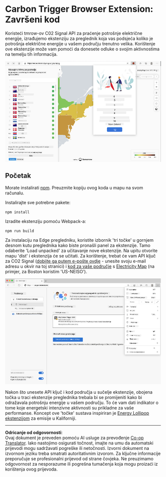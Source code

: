 <!--
CO_OP_TRANSLATOR_METADATA:
{
  "original_hash": "dd58ae1b7707034f055718c1b68bc8de",
  "translation_date": "2025-08-27T22:18:47+00:00",
  "source_file": "5-browser-extension/solution/translation/README.hi.md",
  "language_code": "hr"
}
-->
# Carbon Trigger Browser Extension: Završeni kod

Koristeći tmrow-ov C02 Signal API za praćenje potrošnje električne energije, izrađujemo ekstenziju za preglednik koja vas podsjeća koliko je potrošnja električne energije u vašem području trenutno velika. Korištenje ove ekstenzije može vam pomoći da donesete odluke o svojim aktivnostima na temelju tih informacija.

![Snimka ekstenzije](../../../../../translated_images/extension-screenshot.0e7f5bfa110e92e3875e1bc9405edd45a3d2e02963e48900adb91926a62a5807.hr.png)

## Početak

Morate instalirati [npm](https://npmjs.com). Preuzmite kopiju ovog koda u mapu na svom računalu.

Instalirajte sve potrebne pakete:

```
npm install
```

Izradite ekstenziju pomoću Webpack-a:

```
npm run build
```

Za instalaciju na Edge pregledniku, koristite izbornik 'tri točke' u gornjem desnom kutu preglednika kako biste pronašli panel za ekstenzije. Tamo odaberite 'Load unpacked' za učitavanje nove ekstenzije. Na upitu otvorite mapu 'dist' i ekstenzija će se učitati. Za korištenje, trebat će vam API ključ za CO2 Signal ([dobijte ga putem e-pošte ovdje](https://www.co2signal.com/) - unesite svoju e-mail adresu u okvir na toj stranici) i [kod za vaše područje](http://api.electricitymap.org/v3/zones) s [Electricity Map](https://www.electricitymap.org/map) (na primjer, za Boston koristim 'US-NEISO').

![instalacija](../../../../../translated_images/install-on-edge.78634f02842c48283726c531998679a6f03a45556b2ee99d8ff231fe41446324.hr.png)

Nakon što unesete API ključ i kod područja u sučelje ekstenzije, obojena točka u traci ekstenzije preglednika trebala bi se promijeniti kako bi odražavala potrošnju energije u vašem području. To će vam dati indikator o tome koje energetski intenzivne aktivnosti su prikladne za vaše performanse. Koncept ove 'točke' sustava inspiriran je [Energy Lollipop ekstenzijom](https://energylollipop.com/) za emisije u Kaliforniji.

---

**Odricanje od odgovornosti**:  
Ovaj dokument je preveden pomoću AI usluge za prevođenje [Co-op Translator](https://github.com/Azure/co-op-translator). Iako nastojimo osigurati točnost, imajte na umu da automatski prijevodi mogu sadržavati pogreške ili netočnosti. Izvorni dokument na izvornom jeziku treba smatrati autoritativnim izvorom. Za ključne informacije preporučuje se profesionalni prijevod od strane čovjeka. Ne preuzimamo odgovornost za nesporazume ili pogrešna tumačenja koja mogu proizaći iz korištenja ovog prijevoda.